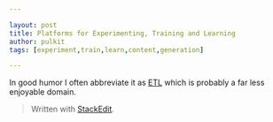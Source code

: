 ```yaml
---

layout: post
title: Platforms for Experimenting, Training and Learning
author: pulkit
tags: [experiment,train,learn,content,generation]

---
```




In good humor I often abbreviate it as [ETL](https://en.wikipedia.org/wiki/Extract,_transform,_load) which is probably a far less enjoyable domain.


> Written with [StackEdit](https://stackedit.io/).
<!--stackedit_data:
eyJoaXN0b3J5IjpbMTYyMzY2OTYxMF19
-->